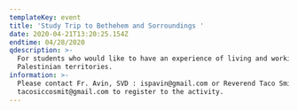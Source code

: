 ```yaml
---
templateKey: event
title: 'Study Trip to Bethehem and Sorroundings '
date: 2020-04-21T13:20:25.154Z
endtime: 04/28/2020
qdescription: >-
  For students who would like to have an experience of living and working in
  Palestinian territories.
information: >-
  Please contact Fr. Avin, SVD : ispavin@gmail.com or Reverend Taco Smit
  tacosiccosmit@gmail.com to register to the activity.
---
```



